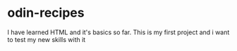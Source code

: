# odin-recipes

I have learned HTML and it's basics so far. This is my first project and i want to test my new skills with it
